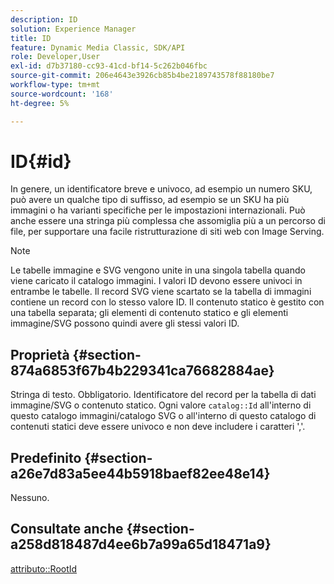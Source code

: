 ```yaml
---
description: ID
solution: Experience Manager
title: ID
feature: Dynamic Media Classic, SDK/API
role: Developer,User
exl-id: d7b37180-cc93-41cd-bf14-5c262b046fbc
source-git-commit: 206e4643e3926cb85b4be2189743578f88180be7
workflow-type: tm+mt
source-wordcount: '168'
ht-degree: 5%

---
```


# ID{#id}

In genere, un identificatore breve e univoco, ad esempio un numero SKU, può avere un qualche tipo di suffisso, ad esempio se un SKU ha più immagini o ha varianti specifiche per le impostazioni internazionali. Può anche essere una stringa più complessa che assomiglia più a un percorso di file, per supportare una facile ristrutturazione di siti web con Image Serving.

>[!NOTE]
>
>Le tabelle immagine e SVG vengono unite in una singola tabella quando viene caricato il catalogo immagini. I valori ID devono essere univoci in entrambe le tabelle. Il record SVG viene scartato se la tabella di immagini contiene un record con lo stesso valore ID. Il contenuto statico è gestito con una tabella separata; gli elementi di contenuto statico e gli elementi immagine/SVG possono quindi avere gli stessi valori ID.

## Proprietà {#section-874a6853f67b4b229341ca76682884ae}

Stringa di testo. Obbligatorio. Identificatore del record per la tabella di dati immagine/SVG o contenuto statico. Ogni valore `catalog::Id` all&#39;interno di questo catalogo immagini/catalogo SVG o all&#39;interno di questo catalogo di contenuti statici deve essere univoco e non deve includere i caratteri &#39;,&#39;.

## Predefinito {#section-a26e7d83a5ee44b5918baef82ee48e14}

Nessuno.

## Consultate anche {#section-a258d818487d4ee6b7a99a65d18471a9}

[attributo::RootId](../../../../../../is-api/image-catalog/image-serving-api-ref/c-image-catalog-reference/c-attributes-reference/r-rootid.md#reference-13653312925e4a08b90f99961d53f546)
